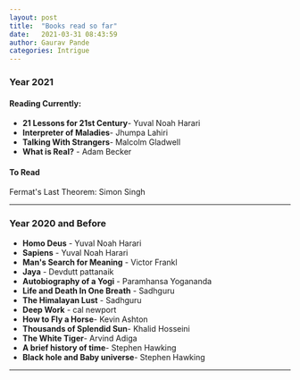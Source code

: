 ```yaml
---
layout: post
title:  "Books read so far"
date:   2021-03-31 08:43:59
author: Gaurav Pande
categories: Intrigue
---
```



### Year 2021

#### Reading Currently:

* **21 Lessons for 21st Century**- Yuval Noah Harari
* **Interpreter of Maladies**- Jhumpa Lahiri
* **Talking With Strangers**- Malcolm Gladwell
* **What is Real?** - Adam Becker

#### To Read
Fermat's Last Theorem: Simon Singh

---
### Year 2020 and Before

* **Homo Deus** - Yuval Noah Harari
* **Sapiens** - Yuval Noah Harari
* **Man's Search for Meaning** - Victor Frankl
* **Jaya** - Devdutt pattanaik
* **Autobiography of a Yogi** - Paramhansa Yogananda
* **Life and Death In One Breath** - Sadhguru
* **The Himalayan Lust** - Sadhguru
* **Deep Work** - cal newport
* **How to Fly a Horse**- Kevin Ashton
* **Thousands of Splendid Sun**- Khalid Hosseini
* **The White Tiger**- Arvind Adiga
* **A brief history of time**- Stephen Hawking
* **Black hole and Baby universe**- Stephen Hawking 
---
